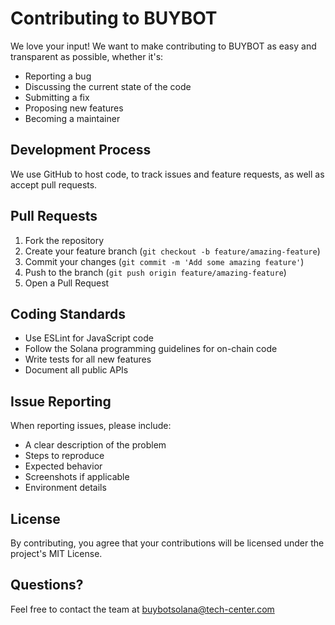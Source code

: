 # Contributing to BUYBOT

We love your input! We want to make contributing to BUYBOT as easy and transparent as possible, whether it's:

- Reporting a bug
- Discussing the current state of the code
- Submitting a fix
- Proposing new features
- Becoming a maintainer

## Development Process

We use GitHub to host code, to track issues and feature requests, as well as accept pull requests.

## Pull Requests

1. Fork the repository
2. Create your feature branch (`git checkout -b feature/amazing-feature`)
3. Commit your changes (`git commit -m 'Add some amazing feature'`)
4. Push to the branch (`git push origin feature/amazing-feature`)
5. Open a Pull Request

## Coding Standards

- Use ESLint for JavaScript code
- Follow the Solana programming guidelines for on-chain code
- Write tests for all new features
- Document all public APIs

## Issue Reporting

When reporting issues, please include:

- A clear description of the problem
- Steps to reproduce
- Expected behavior
- Screenshots if applicable
- Environment details

## License

By contributing, you agree that your contributions will be licensed under the project's MIT License.

## Questions?

Feel free to contact the team at buybotsolana@tech-center.com
